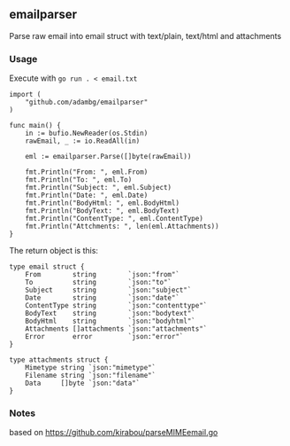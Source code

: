 ## emailparser

Parse raw email into email struct with text/plain, text/html and attachments  

### Usage

Execute with `go run . < email.txt`

```
import (
    "github.com/adambg/emailparser"
)

func main() {
    in := bufio.NewReader(os.Stdin)
    rawEmail, _ := io.ReadAll(in)

    eml := emailparser.Parse([]byte(rawEmail))
    
    fmt.Println("From: ", eml.From)
    fmt.Println("To: ", eml.To)
    fmt.Println("Subject: ", eml.Subject)
    fmt.Println("Date: ", eml.Date)
    fmt.Println("BodyHtml: ", eml.BodyHtml)
    fmt.Println("BodyText: ", eml.BodyText)
    fmt.Println("ContentType: ", eml.ContentType)
    fmt.Println("Attchments: ", len(eml.Attachments))
}
```
The return object is this:
```
type email struct {
	From        string        `json:"from"`
	To          string        `json:"to"`
	Subject     string        `json:"subject"`
	Date        string        `json:"date"`
	ContentType string        `json:"contenttype"`
	BodyText    string        `json:"bodytext"`
	BodyHtml    string        `json:"bodyhtml"`
	Attachments []attachments `json:"attachments"`
	Error       error         `json:"error"`
}

type attachments struct {
	Mimetype string `json:"mimetype"`
	Filename string `json:"filename"`
	Data     []byte `json:"data"`
}
```

### Notes

based on https://github.com/kirabou/parseMIMEemail.go  
